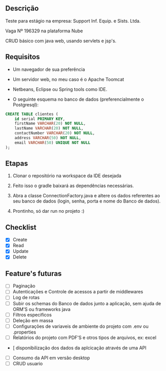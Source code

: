 ## Descrição
Teste para estágio na empresa: Support Inf. Equip. e Sists. Ltda.

Vaga Nº 196329 na plataforma Nube

CRUD básico com java web, usando servlets e jsp's. 

## Requisitos

- Um navegador de sua preferência

- Um servidor web, no meu caso é o Apache Toomcat

- Netbeans, Eclipse ou Spring tools como IDE.

- O seguinte esquema no banco de dados (preferencialmente o Postgresql):

```SQL
CREATE TABLE clientes (
	id serial PRIMARY KEY,
	firstName VARCHAR(20) NOT NULL, 
	lastName VARCHAR(20) NOT NULL,
	contactNumber VARCHAR(20) NOT NULL,
	address VARCHAR(50) NOT NULL,
	email VARCHAR(50) UNIQUE NOT NULL
);
```

## Etapas

1. Clonar o repositório na workspace da IDE desejada

2. Feito isso o gradle baixará as dependências necessárias.

3. Abra a classe ConnectionFactory.java e altere os dados referentes ao seu banco de dados (login, senha, porta e nome do Banco de dados). 

4. Prontinho, só dar run no projeto :)

## Checklist
- [x] Create
- [x] Read
- [x] Update
- [x] Delete
## Feature's futuras
- [ ] Paginação
- [ ] Autenticações e Controle de acessos a partir de middlewares
- [ ] Log de rotas
- [ ] Subir os schemas do Banco de dados junto a aplicação, sem ajuda de ORM'S ou frameworks java
- [ ] Filtros especificos
- [ ] Deleção em massa
- [ ] Configurações de variaveis de ambiente do projeto com .env ou .properties
- [ ] Relatórios do projeto com PDF'S e otros tipos de arquivos, ex: excel
- [  disponibilização dos dados da aplcicação através de uma API 
- [ ] Consumo da API em versão desktop
- [ ] CRUD usuario